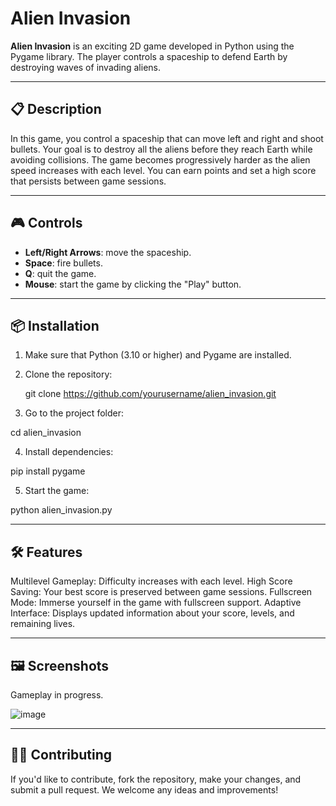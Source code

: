 # Alien Invasion

**Alien Invasion** is an exciting 2D game developed in Python using the Pygame library. The player controls a spaceship to defend Earth by destroying waves of invading aliens.

---

## 📋 Description


In this game, you control a spaceship that can move left and right and shoot bullets. Your goal is to destroy all the aliens before they reach Earth while avoiding collisions. The game becomes progressively harder as the alien speed increases with each level. You can earn points and set a high score that persists between game sessions.

---

## 🎮 Controls

- **Left/Right Arrows**: move the spaceship.
- **Space**: fire bullets.
- **Q**: quit the game.
- **Mouse**: start the game by clicking the "Play" button.

---

## 📦 Installation

1. Make sure that Python (3.10 or higher) and Pygame are installed.
2. Clone the repository:

   git clone https://github.com/yourusername/alien_invasion.git

3. Go to the project folder:

  cd alien_invasion

4. Install dependencies:

  pip install pygame

5. Start the game:

  python alien_invasion.py

---

## 🛠 Features

Multilevel Gameplay: Difficulty increases with each level.
High Score Saving: Your best score is preserved between game sessions.
Fullscreen Mode: Immerse yourself in the game with fullscreen support.
Adaptive Interface: Displays updated information about your score, levels, and remaining lives.

---

## 🖼 Screenshots

Gameplay in progress.

![image](https://github.com/user-attachments/assets/053cd698-acad-4fc4-a1a5-79fe339b454c)

---

## 🧑‍💻 Contributing

If you'd like to contribute, fork the repository, make your changes, and submit a pull request. We welcome any ideas and improvements!
